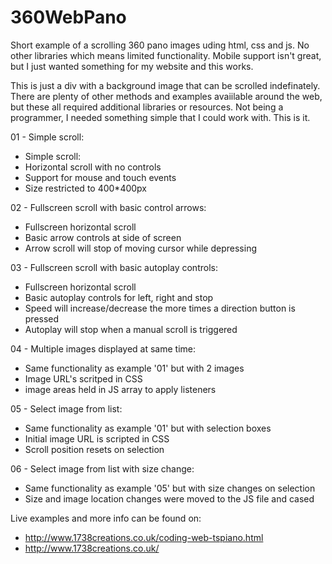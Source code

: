 # 360WebPano
Short example of a scrolling 360 pano images uding html, css and js. No other libraries which means limited functionality. Mobile support isn't great, but I just wanted something for my website and this works.

This is just a div with a background image that can be scrolled indefinately. There are plenty of other methods and examples avaiilable around the web, but these all required additional libraries or resources. Not being a programmer, I needed something simple that I could work with. This is it.


01 - Simple scroll:
- Simple scroll:
- Horizontal scroll with no controls
- Support for mouse and touch events
- Size restricted to 400*400px

02 - Fullscreen scroll with basic control arrows:
- Fullscreen horizontal scroll
- Basic arrow controls at side of screen
- Arrow scroll will stop of moving cursor while depressing

03 - Fullscreen scroll with basic autoplay controls:
- Fullscreen horizontal scroll
- Basic autoplay controls for left, right and stop
- Speed will increase/decrease the more times a direction button is pressed
- Autoplay will stop when a manual scroll is triggered
 
04 - Multiple images displayed at same time:
- Same functionality as example '01' but with 2 images
- Image URL's scritped in CSS
- image areas held in JS array to apply listeners

05 - Select image from list:
- Same functionality as example '01' but with selection boxes
- Initial image URL is scripted in CSS
- Scroll position resets on selection
 
06 - Select image from list with size change:
- Same functionality as example '05' but with size changes on selection
- Size and image location changes were moved to the JS file and cased


Live examples and more info can be found on:
- http://www.1738creations.co.uk/coding-web-tspiano.html
- http://www.1738creations.co.uk/
